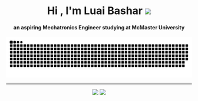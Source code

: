<h1 align="center"><b>Hi , I'm Luai Bashar </b><img src="https://media.giphy.com/media/hvRJCLFzcasrR4ia7z/giphy.gif" width="35"></h1>
<h4 align="center">an aspiring Mechatronics Engineer studying at McMaster University</h4>

<div align="center">
  <a href="https://1999azzar.github.io/1999AZZAR/">
  <img  src="https://github.com/1999AZZAR/1999AZZAR/blob/main/resources/img/grid-snake.svg"
       alt="snake" /></a>
</div>

<hr>

<!-- Stats -->
<p align="center">
<picture>
  <source
    srcset="https://github-readme-stats.vercel.app/api?username=luaibash&show_icons=true&theme=tokyonight&rank_icon=github&border_radius=20"
    media="(prefers-color-scheme: dark)"
  />
  <source
    srcset="https://github-readme-stats.vercel.app/api?username=luaibash&show_icons=true&theme=tokyonight_duo&rank_icon=github&border_radius=20"
    media="(prefers-color-scheme: light), (prefers-color-scheme: no-preference)"
  />
  <img width="45%" src="https://github-readme-stats.vercel.app/api?username=anuraghazra&show_icons=true" />
</picture>

<!-- Streak -->
<picture>
  <source
    srcset="https://github-readme-streak-stats.herokuapp.com?user=luaibash&theme=tokyonight&border_radius=20"
    media="(prefers-color-scheme: dark)"
  />
  <source
    srcset="https://github-readme-streak-stats.herokuapp.com?user=luaibash&theme=tokyonight_duo&border_radius=20"
    media="(prefers-color-scheme: light), (prefers-color-scheme: no-preference)"
  />
  <img width="48%" src="![GitHub Streak](https://github-readme-streak-stats.herokuapp.com?user=luaibash)" />
</picture>
</p>

<!-- Links -->
<div align="center">
  <a href="https://github.com/luaibash" style="text-decoration:none;">
    <img src="https://github.com/ultralytics/assets/raw/main/social/logo-social-github.png" width="3%" alt="" /></a>
  <img src="https://github.com/ultralytics/assets/raw/main/social/logo-transparent.png" width="3%" alt="" />
  <a href="http://www.linkedin.com/in/luaibashar" style="text-decoration:none;">
    <img src="https://github.com/ultralytics/assets/raw/main/social/logo-social-linkedin.png" width="3%" alt="" /></a>
</div>

<!--
![Top Langs](https://github-readme-stats.vercel.app/api/top-langs/?username=luaibash&layout=compact)
- 🔭 I’m currently working on ...
- 🌱 I’m currently learning ...
- 💬 Ask me about ...
- 📫 How to reach me: ...
-->
